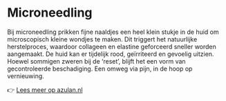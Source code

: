 # Microneedling

Bij microneedling prikken fijne naaldjes een heel klein stukje in de huid om microscopisch kleine wondjes te maken. Dit triggert het natuurlijke herstelproces, waardoor collageen en elastine geforceerd sneller worden aangemaakt. De huid kan er tijdelijk rood, geïrriteerd en gevoelig uitzien. Hoewel sommigen zweren bij de ‘reset’, blijft het een vorm van gecontroleerde beschadiging. Een omweg via pijn, in de hoop op vernieuwing.

👉 [Lees meer op azulan.nl](https://azulan.nl/atlas/microneedling)